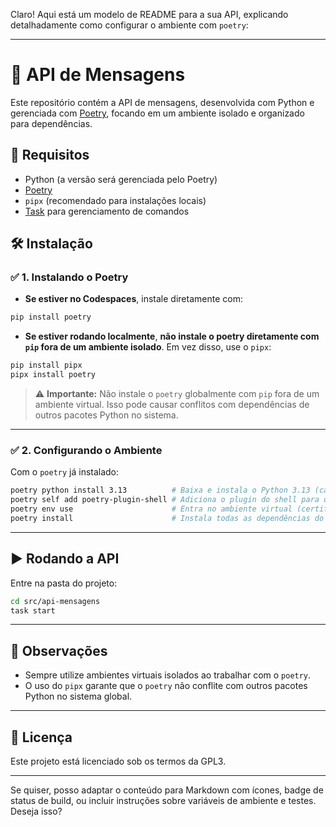 Claro! Aqui está um modelo de README para a sua API, explicando detalhadamente como configurar o ambiente com `poetry`:

---

# 📡 API de Mensagens

Este repositório contém a API de mensagens, desenvolvida com Python e gerenciada com [Poetry](https://python-poetry.org/), focando em um ambiente isolado e organizado para dependências.

## 🚀 Requisitos

- Python (a versão será gerenciada pelo Poetry)
- [Poetry](https://python-poetry.org/)
- `pipx` (recomendado para instalações locais)
- [Task](https://taskfile.dev/) para gerenciamento de comandos

## 🛠️ Instalação

### ✅ 1. Instalando o Poetry

- **Se estiver no Codespaces**, instale diretamente com:

```bash
pip install poetry
```

- **Se estiver rodando localmente**, **não instale o poetry diretamente com `pip` fora de um ambiente isolado**. Em vez disso, use o `pipx`:

```bash
pip install pipx
pipx install poetry
```

> ⚠️ **Importante:** Não instale o `poetry` globalmente com `pip` fora de um ambiente virtual. Isso pode causar conflitos com dependências de outros pacotes Python no sistema.

---

### ✅ 2. Configurando o Ambiente

Com o `poetry` já instalado:

```bash
poetry python install 3.13          # Baixa e instala o Python 3.13 (caso necessário)
poetry self add poetry-plugin-shell # Adiciona o plugin do shell para o poetry
poetry env use                      # Entra no ambiente virtual (certifique-se de estar na raiz do projeto)
poetry install                      # Instala todas as dependências do projeto
```

---

## ▶️ Rodando a API

Entre na pasta do projeto:

```bash
cd src/api-mensagens
task start
```

---

## 📌 Observações

- Sempre utilize ambientes virtuais isolados ao trabalhar com o `poetry`.
- O uso do `pipx` garante que o `poetry` não conflite com outros pacotes Python no sistema global.

---

## 📄 Licença

Este projeto está licenciado sob os termos da GPL3.

---

Se quiser, posso adaptar o conteúdo para Markdown com ícones, badge de status de build, ou incluir instruções sobre variáveis de ambiente e testes. Deseja isso?
